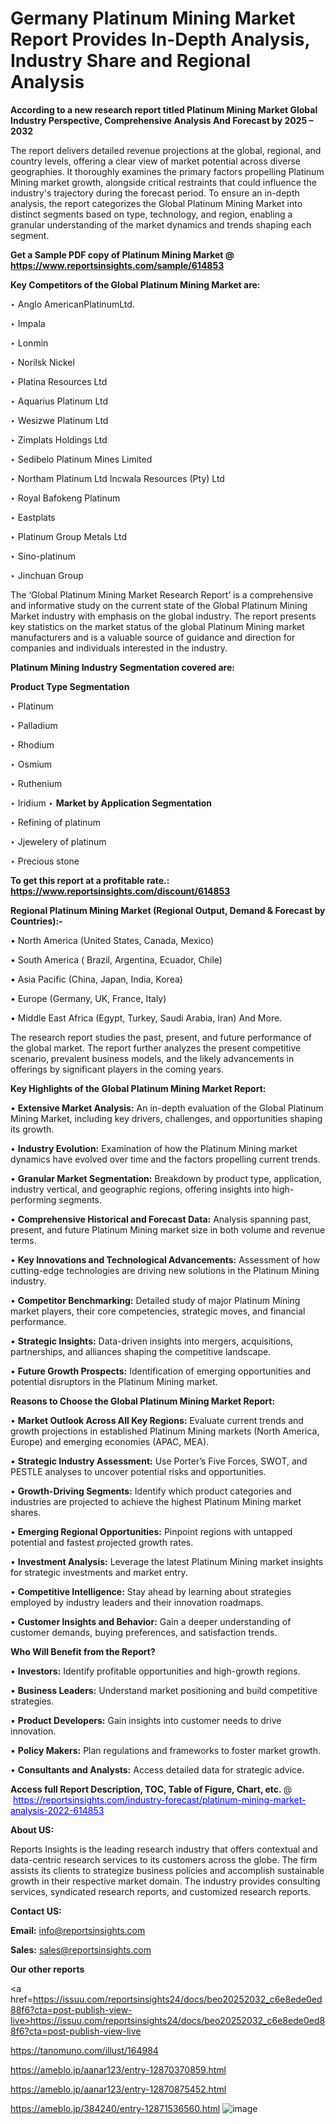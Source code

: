 # Germany Platinum Mining Market Report Provides In-Depth Analysis, Industry Share and Regional Analysis

<strong>According to a new research report titled Platinum Mining Market Global Industry Perspective, Comprehensive Analysis And Forecast by 2025 – 2032</strong>

The report delivers detailed revenue projections at the global, regional, and country levels, offering a clear view of market potential across diverse geographies. It thoroughly examines the primary factors propelling Platinum Mining market growth, alongside critical restraints that could influence the industry's trajectory during the forecast period. To ensure an in-depth analysis, the report categorizes the Global Platinum Mining Market into distinct segments based on type, technology, and region, enabling a granular understanding of the market dynamics and trends shaping each segment.

<strong>Get a Sample PDF copy of Platinum Mining Market </strong><strong>@<a href=https://www.reportsinsights.com/sample/614853 style=color:#0000ff;> https://www.reportsinsights.com/sample/614853</a></strong></font>

<strong>Key Competitors of the Global Platinum Mining Market are:</strong>

‣ Anglo AmericanPlatinumLtd.

‣ Impala

‣ Lonmin

‣ Norilsk Nickel

‣ Platina Resources Ltd

‣ Aquarius Platinum Ltd

‣ Wesizwe Platinum Ltd

‣ Zimplats Holdings Ltd

‣ Sedibelo Platinum Mines Limited

‣ Northam Platinum Ltd
 Incwala Resources (Pty) Ltd

‣ Royal Bafokeng Platinum

‣ Eastplats

‣ Platinum Group Metals Ltd

‣ Sino-platinum

‣ Jinchuan Group

The ‘Global Platinum Mining Market Research Report’ is a comprehensive and informative study on the current state of the Global Platinum Mining Market industry with emphasis on the global industry. The report presents key statistics on the market status of the global Platinum Mining market manufacturers and is a valuable source of guidance and direction for companies and individuals interested in the industry.

<strong>Platinum Mining Industry Segmentation covered are:</strong>

<strong>Product Type Segmentation</strong>

‣ Platinum

‣ Palladium

‣ Rhodium

‣ Osmium

‣ Ruthenium

‣ Iridium
‣ 
<strong>Market by Application Segmentation</strong>

‣ Refining of platinum

‣ Jjewelery of platinum

‣ Precious stone

<strong>To get this report at a profitable rate.: <a href=https://www.reportsinsights.com/discount/614853 style=color:#0000ff;>https://www.reportsinsights.com/discount/614853</a></strong></font>

<strong>Regional Platinum Mining Market (Regional Output, Demand &amp; Forecast by Countries):-</strong>

• North America (United States, Canada, Mexico)

• South America ( Brazil, Argentina, Ecuador, Chile)

• Asia Pacific (China, Japan, India, Korea)

• Europe (Germany, UK, France, Italy)

• Middle East Africa (Egypt, Turkey, Saudi Arabia, Iran) And More.

The research report studies the past, present, and future performance of the global market. The report further analyzes the present competitive scenario, prevalent business models, and the likely advancements in offerings by significant players in the coming years.

<strong>Key Highlights of the Global Platinum Mining Market Report:</strong>

• <strong>Extensive Market Analysis:</strong> An in-depth evaluation of the Global Platinum Mining Market, including key drivers, challenges, and opportunities shaping its growth.

• <strong>Industry Evolution:</strong> Examination of how the Platinum Mining market dynamics have evolved over time and the factors propelling current trends.

• <strong>Granular Market Segmentation:</strong> Breakdown by product type, application, industry vertical, and geographic regions, offering insights into high-performing segments.

• <strong>Comprehensive Historical and Forecast Data:</strong> Analysis spanning past, present, and future Platinum Mining market size in both volume and revenue terms.

• <strong>Key Innovations and Technological Advancements:</strong> Assessment of how cutting-edge technologies are driving new solutions in the Platinum Mining industry.

• <strong>Competitor Benchmarking:</strong> Detailed study of major Platinum Mining market players, their core competencies, strategic moves, and financial performance.

• <strong>Strategic Insights:</strong> Data-driven insights into mergers, acquisitions, partnerships, and alliances shaping the competitive landscape.

• <strong>Future Growth Prospects:</strong> Identification of emerging opportunities and potential disruptors in the Platinum Mining market.

<strong>Reasons to Choose the Global Platinum Mining Market Report:</strong>

• <strong>Market Outlook Across All Key Regions:</strong> Evaluate current trends and growth projections in established Platinum Mining markets (North America, Europe) and emerging economies (APAC, MEA).

• <strong>Strategic Industry Assessment:</strong> Use Porter’s Five Forces, SWOT, and PESTLE analyses to uncover potential risks and opportunities.

• <strong>Growth-Driving Segments:</strong> Identify which product categories and industries are projected to achieve the highest Platinum Mining market shares.

• <strong>Emerging Regional Opportunities:</strong> Pinpoint regions with untapped potential and fastest projected growth rates.

• <strong>Investment Analysis:</strong> Leverage the latest Platinum Mining market insights for strategic investments and market entry.

• <strong>Competitive Intelligence:</strong> Stay ahead by learning about strategies employed by industry leaders and their innovation roadmaps.

• <strong>Customer Insights and Behavior:</strong> Gain a deeper understanding of customer demands, buying preferences, and satisfaction trends.

<strong>Who Will Benefit from the Report?</strong>

• <strong>Investors:</strong> Identify profitable opportunities and high-growth regions.

• <strong>Business Leaders:</strong> Understand market positioning and build competitive strategies.

• <strong>Product Developers:</strong> Gain insights into customer needs to drive innovation.

• <strong>Policy Makers:</strong> Plan regulations and frameworks to foster market growth.

• <strong>Consultants and Analysts:</strong> Access detailed data for strategic advice.
</ul>
<strong>Access full Report Description, TOC, Table of Figure, Chart, etc. </strong>@  <a href=https://reportsinsights.com/industry-forecast/platinum-mining-market-analysis-2022-614853 style=color:#0000ff;>https://reportsinsights.com/industry-forecast/platinum-mining-market-analysis-2022-614853</a></font>

<strong><strong>About US</strong>:</strong>

Reports Insights is the leading research industry that offers contextual and data-centric research services to its customers across the globe. The firm assists its clients to strategize business policies and accomplish sustainable growth in their respective market domain. The industry provides consulting services, syndicated research reports, and customized research reports.

<strong>Contact US:</strong>

<p class=""""><b>Email:</b> <a href=mailto:info@reportsinsights.com>info@reportsinsights.com</a></p>
<p class=""""><b>Sales:</b> <a href=mailto:sales@reportsinsights.com>sales@reportsinsights.com</a></p>

<strong>Our other reports</strong>

<a href=https://issuu.com/reportsinsights24/docs/beo20252032_c6e8ede0ed88f6?cta=post-publish-view-live>https://issuu.com/reportsinsights24/docs/beo20252032_c6e8ede0ed88f6?cta=post-publish-view-live</a>

<a href=https://tanomuno.com/illust/164984>https://tanomuno.com/illust/164984</a>

<a href=https://ameblo.jp/aanar123/entry-12870370859.html>https://ameblo.jp/aanar123/entry-12870370859.html</a>

<a href=https://ameblo.jp/aanar123/entry-12870875452.html>https://ameblo.jp/aanar123/entry-12870875452.html</a>

<a href=https://ameblo.jp/384240/entry-12871536560.html>https://ameblo.jp/384240/entry-12871536560.html</a>
![image](https://github.com/user-attachments/assets/0fe87830-17c5-43db-8912-0af167806a5e)
